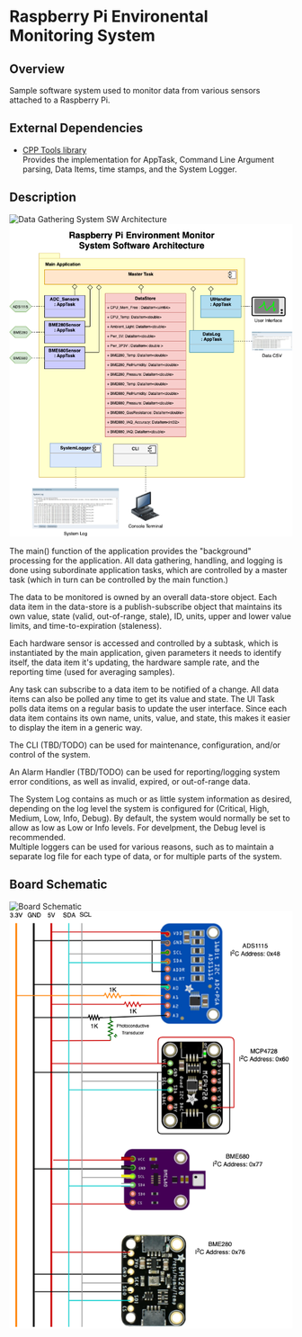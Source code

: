 # Raspberry Pi Environental Monitoring System

## Overview
Sample software system used to monitor data from various sensors attached to a Raspberry Pi.

## External Dependencies

* [CPP Tools library](https://github.com/nuncio-bitis/Tools)  
  Provides the implementation for AppTask, Command Line Argument parsing, Data Items, time stamps, and the System Logger.

## Description

![Data Gathering System SW Architecture](RPiEnvMonSys_SW_Architecture%2Edrawio)  
![Data Gathering System SW Architecture](RPiEnvMonSys_SW_Architecture%2Epng)  

The main() function of the application provides the "background" processing for the application. All data gathering, handling, and logging is done using subordinate application tasks, which are controlled by a master task (which in turn can be controlled by the main function.)

The data to be monitored is owned by an overall data-store object. Each data item in the data-store is a publish-subscribe object that maintains its own value, state (valid, out-of-range, stale), ID, units, upper and lower value limits, and time-to-expiration (staleness).

Each hardware sensor is accessed and controlled by a subtask, which is instantiated by the main application, given parameters it needs to identify itself, the data item it's updating, the hardware sample rate, and the reporting time (used for averaging samples).

Any task can subscribe to a data item to be notified of a change. All data items can also be polled any time to get its value and state. The UI Task polls data items on a regular basis to update the user interface. Since each data item contains its own name, units, value, and state, this makes it easier to display the item in a generic way.

The CLI (TBD/TODO) can be used for maintenance, configuration, and/or control of the system.

An Alarm Handler (TBD/TODO) can be used for reporting/logging system error conditions, as well as invalid, expired, or out-of-range data.

The System Log contains as much or as little system information as desired, depending on the log level the system is configured for (Critical, High, Medium, Low, Info, Debug). By default, the system would normally be set to allow as low as Low or Info levels. For develpment, the Debug level is recommended.  
Multiple loggers can be used for various reasons, such as to maintain a separate log file for each type of data, or for multiple parts of the system.

## Board Schematic

![Board Schematic](BoardSchematic%2Edrawio)  
![Board Schematic](BoardSchematic%2Epng)  
